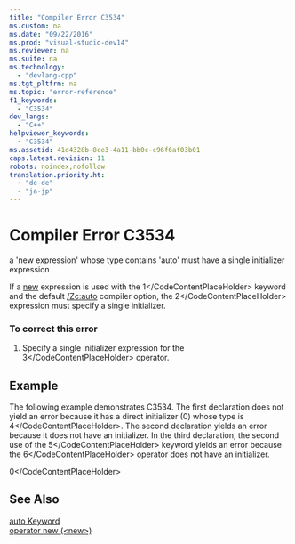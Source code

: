 ```yaml
---
title: "Compiler Error C3534"
ms.custom: na
ms.date: "09/22/2016"
ms.prod: "visual-studio-dev14"
ms.reviewer: na
ms.suite: na
ms.technology: 
  - "devlang-cpp"
ms.tgt_pltfrm: na
ms.topic: "error-reference"
f1_keywords: 
  - "C3534"
dev_langs: 
  - "C++"
helpviewer_keywords: 
  - "C3534"
ms.assetid: 41d4328b-8ce3-4a11-bb0c-c96f6af03b01
caps.latest.revision: 11
robots: noindex,nofollow
translation.priority.ht: 
  - "de-de"
  - "ja-jp"
---
```

# Compiler Error C3534
a 'new expression' whose type contains 'auto' must have a single initializer expression  
  
 If a [new](../vs140/operator-new---new--.md) expression is used with the <CodeContentPlaceHolder>1\</CodeContentPlaceHolder> keyword and the default [/Zc:auto](../vs140/-zc-auto--deduce-variable-type-.md) compiler option, the <CodeContentPlaceHolder>2\</CodeContentPlaceHolder> expression must specify a single initializer.  
  
### To correct this error  
  
1.  Specify a single initializer expression for the <CodeContentPlaceHolder>3\</CodeContentPlaceHolder> operator.  
  
## Example  
 The following example demonstrates C3534. The first declaration does not yield an error because it has a direct initializer (0) whose type is <CodeContentPlaceHolder>4\</CodeContentPlaceHolder>. The second declaration yields an error because it does not have an initializer. In the third declaration, the second use of the <CodeContentPlaceHolder>5\</CodeContentPlaceHolder> keyword yields an error because the <CodeContentPlaceHolder>6\</CodeContentPlaceHolder> operator does not have an initializer.  
  
<CodeContentPlaceHolder>0\</CodeContentPlaceHolder>  
## See Also  
 [auto Keyword](../vs140/auto-keyword.md)   
 [operator new (\<new>)](../vs140/operator-new---new--.md)